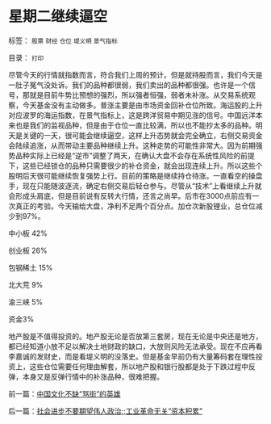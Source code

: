 # 星期二继续逼空

标签： `股票` `财经` `仓位` `堤义明` `景气指标` 

目录： `打印`

尽管今天的行情就指数而言，符合我们上周的预计。但是就持股而言，我们今天是一肚子冤气没处诉。我们的品种都很弱，我们卖出的品种都很强。也许是一个信号，那就是目前牛势比预想的强烈，所以强者恒强，弱者未补涨。从交易系统观察，今天基金没有主动做多。普涨主要是由市场资金回补仓位所致。海运股的上升对应波罗的海运指数，在景气指标上，这是跨洋贸易中期见涨的信号。中国远洋本来也是我们的监视品种，但是由于仓位一直比较满，所以也不能抄太多的品种。明天是关键的一天，很可能会继续逼空，这样上升态势就会完全确立，右侧交易资金会陆续追涨，从而带动主要品种继续上升。这种走势的可能性非常大。因为前期强势品种实际上已经是“逆市”调整了两天，在确认大盘不会存在系统性风险的前提下，这些已经锁仓的品种只需要很少的补仓资金，就会出现连续上升。所以这些个股明后天很可能继续恢复强势上行。目前的策略是继续持仓待涨。一直看空的操盘手，现在只能随波逐流，确定右侧交易后轻仓参与。尽管从“技术”上看继续上升就会形成头肩底，但是目前说有反转大行情，还言之尚早。后市在3000点前应有一次真正的考验。今天输给大盘，净利不足两个百分点。加仓次新股锂业，总仓位减少到97%。

中小板 42%

创业板 26%

包钢稀土 15%

北大荒 9%

渝三峡 5%

资金3%



地产股是不值得投资的。地产股无论是否放第三套房，现在无论是中央还是地方，都已经知道小放不足以解决土地财政的缺口，大放则风险无法承受。现在不应再看李嘉诚的发财史，而是看堤义明的没落史。但是基金早前仍有大量筹码套在理性投资上，这些仓位需要任何理由解套，所以地产股和银行股都是处于下跌过程中反弹，本身又是反弹行情中的补涨品种，很难把握。

前一篇：[中国文化不缺“骂街”的英雄](../../../2010/8/16/中国文化不缺“骂街”的英雄.md)

后一篇：[社会进步不要期望伟人政治;;工业革命无关“资本积累”](../../../2010/8/16/社会进步不要期望伟人政治;;工业革命无关“资本积累”.md)